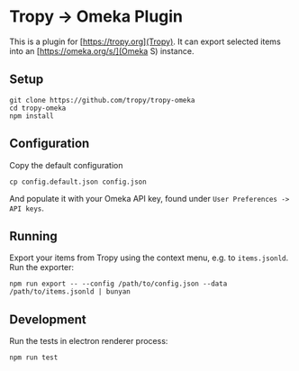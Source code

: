 # Tropy -> Omeka Plugin

This is a plugin for [https://tropy.org](Tropy). It can export selected items into an [https://omeka.org/s/](Omeka S) instance.

## Setup

    git clone https://github.com/tropy/tropy-omeka
    cd tropy-omeka
    npm install

## Configuration

Copy the default configuration

    cp config.default.json config.json

And populate it with your Omeka API key, found under `User Preferences -> API keys`.

## Running

Export your items from Tropy using the context menu, e.g. to `items.jsonld`. Run the exporter:

    npm run export -- --config /path/to/config.json --data /path/to/items.jsonld | bunyan

## Development

Run the tests in electron renderer process:

    npm run test

